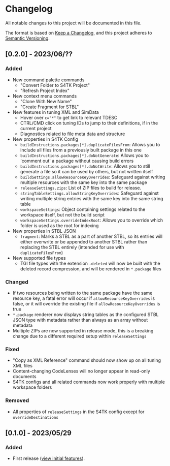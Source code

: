 # Changelog

All notable changes to this project will be documented in this file.

The format is based on [Keep a Changelog](https://keepachangelog.com/en/1.0.0/),
and this project adheres to [Semantic Versioning](https://semver.org/spec/v2.0.0.html).

## [0.2.0] - 2023/06/??
### Added
- New command palette commands
  - "Convert Folder to S4TK Project"
  - "Refresh Project Index"
- New context menu commands
  - "Clone With New Name"
  - "Create Fragment for STBL"
- New features in tuning XML and SimData
  - Hover over `c="*"` to get link to relevant TDESC
  - CTRL/CMD click on tuning IDs to jump to their definitions, if in the current project
  - Diagnostics related to file meta data and structure
- New properties in S4TK Config
  - `buildInstructions.packages[*].duplicateFilesFrom`: Allows you to include all files from a previously built package in this one
  - `buildInstructions.packages[*].doNotGenerate`: Allows you to 'comment out' a package without causing build errors
  - `buildInstructions.packages[*].doNotWrite`: Allows you to still generate a file so it can be used by others, but not written itself
  - `buildSettings.allowResourceKeyOverrides`: Safeguard against writing multiple resources with the same key into the same package
  - `releaseSettings.zips`: List of ZIP files to build for release.
  - `stringTableSettings.allowStringKeyOverrides`: Safeguard against writing multiple string entries with the same key into the same string table
  - `workspaceSettings`: Object containing settings related to the workspace itself, but not the build script
  - `workspaceSettings.overrideIndexRoot`: Allows you to override which folder is used as the root for indexing
- New properties in STBL JSON
  - `fragment`: Marks a STBL as a part of another STBL, so its entries will either overwrite or be appended to another STBL rather than replacing the STBL entirely (intended for use with `duplicateFilesFrom`)
- New supported file types
  - TGI file types with the extension `.deleted` will now be built with the deleted record compression, and will be rendered in `*.package` files
### Changed
- If two resources being written to the same package have the same resource key, a fatal error will occur if `allowResourceKeyOverrides` is false, or it will override the existing file if `allowResourceKeyOverrides` is true
- `*.package` renderer now displays string tables as the configured STBL JSON type with metadata rather than always as an array without metadata
- Multiple ZIPs are now supported in release mode, this is a breaking change due to a different required setup within `releaseSettings`
### Fixed
- "Copy as XML Reference" command should now show up on all tuning XML files
- Content-changing CodeLenses will no longer appear in read-only documents
- S4TK configs and all related commands now work properly with multiple workspace folders
### Removed
- All properties of `releaseSettings` in the S4TK config except for `overrideDestinations`

## [0.1.0] - 2023/05/29
### Added
- First release ([view initial features](https://vscode.sims4toolkit.com/#/updates/0-1-0)).
